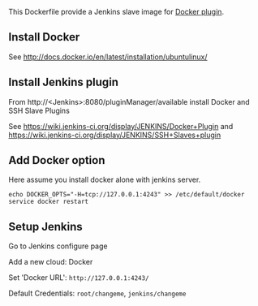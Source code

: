 This Dockerfile provide a Jenkins slave image for [Docker plugin](https://wiki.jenkins-ci.org/display/JENKINS/Docker+Plugin).

Install Docker
--------------

See http://docs.docker.io/en/latest/installation/ubuntulinux/


Install Jenkins plugin
---------------------

From http://&lt;Jenkins&gt;:8080/pluginManager/available install Docker and SSH Slave Plugins

See https://wiki.jenkins-ci.org/display/JENKINS/Docker+Plugin and https://wiki.jenkins-ci.org/display/JENKINS/SSH+Slaves+plugin

Add Docker option
-----------------

Here assume you install docker alone with jenkins server.

    echo DOCKER_OPTS="-H=tcp://127.0.0.1:4243" >> /etc/default/docker
    service docker restart


Setup Jenkins
-------------

Go to Jenkins configure page

Add a new cloud: Docker

Set 'Docker URL': `http://127.0.0.1:4243/`

Default Credentials: `root/changeme`, `jenkins/changeme`
